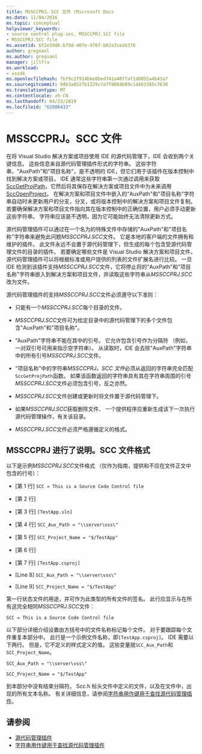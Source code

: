 ```yaml
---
title: MSSCCPRJ。SCC 文件 |Microsoft Docs
ms.date: 11/04/2016
ms.topic: conceptual
helpviewer_keywords:
- source control plug-ins, MSSCCPRJ.SCC file
- MSSCCPRJ.SCC file
ms.assetid: 6f2e39d6-b79d-407e-976f-b62a3cedd378
author: gregvanl
ms.author: gregvanl
manager: jillfra
ms.workload:
- vssdk
ms.openlocfilehash: fbf9c2f914bbe0bed741a407faf1d0055a4b43a7
ms.sourcegitcommit: 94b3a052fb1229c7e7f8804b09c1d403385c7630
ms.translationtype: MT
ms.contentlocale: zh-CN
ms.lasthandoff: 04/23/2019
ms.locfileid: "62806433"
---
```

# <a name="mssccprjscc-file"></a>MSSCCPRJ。SCC 文件
在将 Visual Studio 解决方案或项目使用 IDE 的源代码管理下，IDE 会收到两个关键信息。 这些信息来自源代码管理插件形式的字符串。 这些字符串，"AuxPath"和"项目名称"，是不透明的 IDE，但它们用于该插件在版本控制中找到解决方案或项目。 IDE 通常这些字符串第一次通过调用来获取[SccGetProjPath](../extensibility/sccgetprojpath-function.md)，它然后将其保存在解决方案或项目文件中为未来调用[SccOpenProject](../extensibility/sccopenproject-function.md)。 在解决方案和项目文件中嵌入的"AuxPath"和"项目名称"字符串自动时未更新用户的分支，分叉，或将版本控制中的解决方案和项目文件复制。 若要确保解决方案和项目文件指向其在版本控制中的正确位置，用户必须手动更新这些字符串。 字符串应该是不透明，因为它可能始终无法清除更新方式。

 源代码管理插件可以通过在一个名为的特殊文件中存储的"AuxPath"和"项目名称"字符串来避免此问题*MSSCCPRJ.SCC*文件。 它是本地的客户端的文件拥有和维护的插件。 此文件永远不会置于源代码管理下，但生成的每个包含受源代码管理文件的目录的插件。 若要确定哪些文件是 Visual Studio 解决方案和项目文件，源代码管理插件可以将根据标准或用户提供的列表的文件扩展名进行比较。 一旦 IDE 检测到该插件支持*MSSCCPRJ.SCC*文件，它将停止将的"AuxPath"和"项目名称"字符串嵌入到解决方案和项目文件，并读取这些字符串从*MSSCCPRJ.SCC*改为文件。

 源代码管理插件的支持*MSSCCPRJ.SCC*文件必须遵守以下准则：

- 只能有一个*MSSCCPRJ.SCC*每个目录的文件。

- *MSSCCPRJ.SCC*文件可为给定目录中的源代码管理下的多个文件包含"AuxPath"和"项目名称"。

- "AuxPath"字符串不能在其中的引号。 它允许包含引号作为分隔符 （例如，一对双引号可用来指示空字符串）。 从读取时，IDE 会去除"AuxPath"字符串中的所有引号*MSSCCPRJ.SCC*文件。

- "项目名称"中的字符串*MSSCCPRJ。SCC 文件*必须从返回的字符串完全匹配`SccGetProjPath`函数。 如果该函数返回的字符串具有其在字符串周围的引号*MSSCCPRJ.SCC*文件必须包含引号，反之亦然。

- *MSSCCPRJ.SCC*文件创建或更新时将文件置于源代码管理下。

- 如果*MSSCCPRJ.SCC*获取删除文件、 一个提供程序应重新生成该下一次执行源代码管理操作，有关该目录。

- *MSSCCPRJ.SCC*文件必须严格遵循定义的格式。

## <a name="an-illustration-of-the-mssccprjscc-file-format"></a>MSSCCPRJ 进行了说明。SCC 文件格式
 以下是示例*MSSCCPRJ.SCC*文件格式 （仅作为指南，提供和不应在文件正文中包含的行号）：

- [第 1 行] `SCC = This is a Source Code Control file`

- [第 2 行]

- [第 3 行] `[TestApp.sln]`

- [第 4 行] `SCC_Aux_Path = "\\server\vss\"`

- [第 5 行] `SCC_Project_Name = "$/TestApp"`

- [第 6 行]

- [第 7 行] `[TestApp.csproj]`

- [Line 8] `SCC_Aux_Path = "\\server\vss\"`

- [Line 9] `SCC_Project_Name = "$/TestApp"`

 第一行状态文件的用途，并可作为此类型的所有文件的签名。 此行应显示与在所有这完全相同*MSSCCPRJ.SCC*文件：

 `SCC = This is a Source Code Control file`

 以下部分详细介绍设置由方括号中的文件名称标记每个文件。 对于要跟踪每个文件重复本部分中。 此行是一个示例文件名称，即`[TestApp.csproj]`。 IDE 需要以下两行。 但是，它不定义的样式定义的值。 这些变量就`SCC_Aux_Path`和`SCC_Project_Name`。

 `SCC_Aux_Path = "\\server\vss\"`

 `SCC_Project_Name = "$/TestApp"`

 到本部分中没有结束分隔符。 Scc.h 标头文件中定义的文件，以及在文件中，出现的所有文本名称。 有关详细信息，请参阅[字符串用作键用于查找源代码管理插件](../extensibility/strings-used-as-keys-for-finding-a-source-control-plug-in.md)。

## <a name="see-also"></a>请参阅
- [源代码管理插件](../extensibility/source-control-plug-ins.md)
- [字符串用作键用于查找源代码管理插件](../extensibility/strings-used-as-keys-for-finding-a-source-control-plug-in.md)